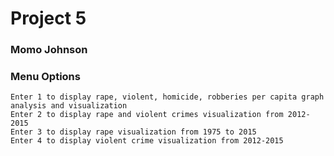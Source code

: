 # Project 5
### Momo Johnson

### Menu Options

    Enter 1 to display rape, violent, homicide, robberies per capita graph analysis and visualization
    Enter 2 to display rape and violent crimes visualization from 2012-2015
    Enter 3 to display rape visualization from 1975 to 2015
    Enter 4 to display violent crime visualization from 2012-2015

